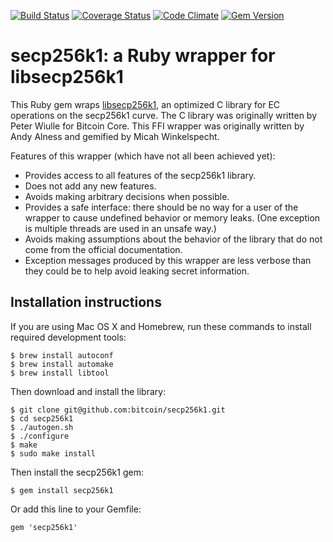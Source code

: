 [![Build Status](https://travis-ci.org/GemHQ/secp256k1-rb.png)](https://travis-ci.org/GemHQ/secp256k1-rb) [![Coverage Status](https://img.shields.io/coveralls/GemHQ/secp256k1-rb.svg)](https://coveralls.io/r/GemHQ/secp256k1-rb) [![Code Climate](https://codeclimate.com/github/GemHQ/secp256k1-rb.png)](https://codeclimate.com/github/GemHQ/secp256k1-rb) [![Gem Version](https://badge.fury.io/rb/secp256k1.png)](http://badge.fury.io/rb/secp256k1)

# secp256k1: a Ruby wrapper for libsecp256k1

This Ruby gem wraps [libsecp256k1](https://github.com/bitcoin/secp256k1), an optimized C library for EC operations on the secp256k1 curve.  The C library was originally written by Peter Wiulle for Bitcoin Core.  This FFI wrapper was originally written by Andy Alness and gemified by Micah Winkelspecht.

Features of this wrapper (which have not all been achieved yet):

* Provides access to all features of the secp256k1 library.
* Does not add any new features.
* Avoids making arbitrary decisions when possible.
* Provides a safe interface: there should be no way for a user of the wrapper to cause undefined behavior or memory leaks.  (One exception is multiple threads are used in an unsafe way.)
* Avoids making assumptions about the behavior of the library that do not come from the official documentation.
* Exception messages produced by this wrapper are less verbose than they could be to help avoid leaking secret information.


## Installation instructions

If you are using Mac OS X and Homebrew, run these commands to install required development tools:

````
$ brew install autoconf
$ brew install automake
$ brew install libtool
````

Then download and install the library:

````
$ git clone git@github.com:bitcoin/secp256k1.git
$ cd secp256k1
$ ./autogen.sh
$ ./configure
$ make
$ sudo make install
````

Then install the secp256k1 gem:

````
$ gem install secp256k1
````

Or add this line to your Gemfile:

````
gem 'secp256k1'
````
